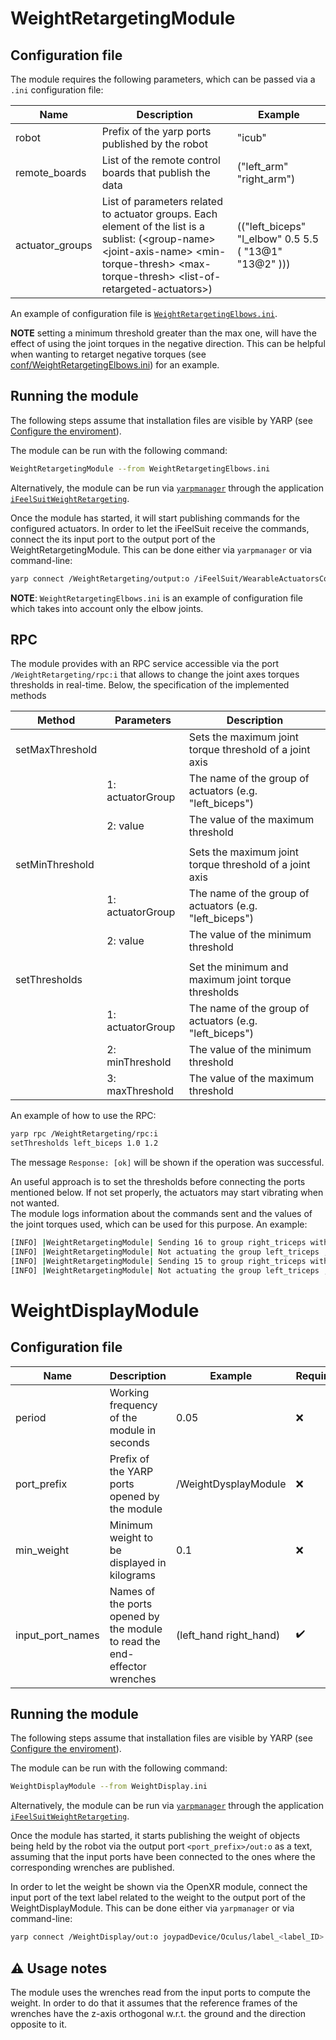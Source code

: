 # WeightRetargetingModule
## Configuration file

The module requires the following parameters, which can be passed via a `.ini` configuration file:

| Name                | Description                                                                                                                                                                                                    | Example                                     |
|---------------------|----------------------------------------------------------------------------------------------------------------------------------------------------------------------------------------------------------------|---------------------------------------------|
| robot               | Prefix of the yarp ports published by the robot                                                                                                                                                                | "icub"                                     |
| remote_boards       | List of the remote control boards that publish the data                                                                                                                                                        | ("left_arm" "right_arm")                  |
| actuator_groups | List of parameters related to actuator groups.   Each element of the list is a sublist: (\<group-name> \<joint-axis-name>  \<min-torque-thresh> \<max-torque-thresh> \<list-of-retargeted-actuators>)  | (("left_biceps" "l_elbow"  0.5 5.5 ( "13@1"   "13@2" ))) |

An example of configuration file is [`WeightRetargetingElbows.ini`](conf/WeightRetargetingElbows.ini).

**NOTE** setting a minimum threshold greater than the max one, will have the effect of using the joint torques in the negative direction. This can be helpful when wanting to retarget negative torques (see [conf/WeightRetargetingElbows.ini](conf/WeightRetargetingElbows.ini)) for an example.

## Running the module

The following steps assume that installation files are visible by YARP (see [Configure the enviroment](Installation.md#configure-the-environment)).

The module can be run with the following command:

```bash
WeightRetargetingModule --from WeightRetargetingElbows.ini
```

Alternatively, the module can be run via [`yarpmanager`](https://www.yarp.it/latest//yarpmanager.html) through the application [`iFeelSuitWeightRetargeting`](apps/iFeelSuitWeightRetargeting.xml).

Once the module has started, it will start publishing commands for the configured actuators.
In order to let the iFeelSuit receive the commands, connect the its input port to the output port of the WeightRetargetingModule. 
This can be done either via `yarpmanager` or via command-line:
```bash
yarp connect /WeightRetargeting/output:o /iFeelSuit/WearableActuatorsCommand/input:i
```

**NOTE**: `WeightRetargetingElbows.ini` is an example of configuration file which takes into account only the elbow joints.

## RPC 

The module provides with an RPC service accessible via the port `/WeightRetargeting/rpc:i` that allows to change the joint axes torques thresholds in real-time. Below, the specification of the implemented methods

| Method            | Parameters      | Description                                             |
|-----------------|-----------------|---------------------------------------------------------|
| setMaxThreshold |                 | Sets the maximum joint torque threshold of a joint axis |
|                 | 1: actuatorGroup| The name of the group of actuators (e.g. "left_biceps")             |
|                 | 2: value        | The value of the maximum threshold                      |
|                 |          |             |
| setMinThreshold |                 | Sets the maximum joint torque threshold of a joint axis |
|                 | 1: actuatorGroup| The name of the group of actuators (e.g. "left_biceps")             |
|                 | 2: value        | The value of the minimum threshold                      |
|                 |          |             |
| setThresholds   |                 | Set the minimum and maximum joint torque thresholds     |
|                 | 1: actuatorGroup| The name of the group of actuators (e.g. "left_biceps")             |
|                 | 2: minThreshold | The value of the minimum threshold                      |
|                 | 3: maxThreshold | The value of the maximum threshold                      |

An example of how to use the RPC:
```bash
yarp rpc /WeightRetargeting/rpc:i
setThresholds left_biceps 1.0 1.2
```



The message `Response: [ok]` will be shown if the operation was successful.

An useful approach is to set the thresholds before connecting the ports mentioned below. If not set properly, the actuators may start vibrating when not wanted.  
The module logs information about the commands sent and the values of the joint torques used, which can be used for this purpose. An example:

```bash
[INFO] |WeightRetargetingModule| Sending 16 to group right_triceps with r_elbow torque 1.13051
[INFO] |WeightRetargetingModule| Not actuating the group left_triceps , l_elbow torque is 1.2205
[INFO] |WeightRetargetingModule| Sending 15 to group right_triceps with r_elbow torque 1.12559
[INFO] |WeightRetargetingModule| Not actuating the group left_triceps , l_elbow torque is 1.2205
```

# WeightDisplayModule

## Configuration file

| Name                | Description  | Example | Required |
|---------------------|-----------------------------------------------------------------|---------------------------------------------|---|
| period               | Working frequency of the module in seconds                                                                                                                                                                | 0.05                                     | :x: 
| port_prefix       | Prefix of the YARP ports opened by the module                                                                                                                                                        | /WeightDysplayModule                  | :x: |
| min_weight | Minimum weight to be displayed in kilograms | 0.1 | :x: |
| input_port_names| Names of the ports opened by the module to read the end-effector wrenches | (left_hand right_hand) | :heavy_check_mark: |

## Running the module

The following steps assume that installation files are visible by YARP (see [Configure the enviroment](Installation.md#configure-the-environment)).

The module can be run with the following command:

```bash
WeightDisplayModule --from WeightDisplay.ini
```

Alternatively, the module can be run via [`yarpmanager`](https://www.yarp.it/latest//yarpmanager.html) through the application [`iFeelSuitWeightRetargeting`](apps/iFeelSuitWeightRetargeting.xml).

Once the module has started, it starts publishing the weight of objects being held by the robot via the output port `<port_prefix>/out:o` as a text, assuming that the input ports have been connected to the ones where the corresponding wrenches are published.

In order to let the weight be shown via the OpenXR module, connect the input port of the text label related to the weight to the output port of the WeightDisplayModule. 
This can be done either via `yarpmanager` or via command-line:
```bash
yarp connect /WeightDisplay/out:o joypadDevice/Oculus/label_<label_ID>
```

## :warning: Usage notes 

The module uses the wrenches read from the input ports to compute the weight. 
In order to do that it assumes that the reference frames of the wrenches have the z-axis orthogonal w.r.t. the ground and the direction opposite to it.
